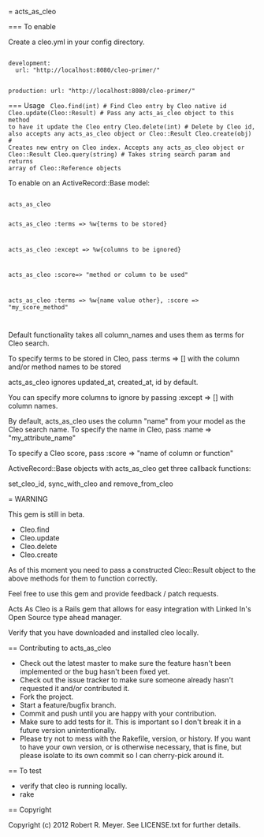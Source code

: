 = acts_as_cleo

=== To enable

Create a cleo.yml in your config directory.

<code>
development:
  url: "http://localhost:8080/cleo-primer/"

production:
  url: "http://localhost:8080/cleo-primer/"
</code>

=== Usage
<code>
Cleo.find(int)              # Find Cleo entry by Cleo native id
Cleo.update(Cleo::Result)   # Pass any acts_as_cleo object to this method to have it update the Cleo entry
Cleo.delete(int)            # Delete by Cleo id, also accepts any acts_as_cleo object or Cleo::Result
Cleo.create(obj)            # Creates new entry on Cleo index. Accepts any acts_as_cleo object or Cleo::Result
Cleo.query(string)          # Takes string search param and returns array of Cleo::Reference objects
</code>


To enable on an ActiveRecord::Base model:

<code>
acts_as_cleo

acts_as_cleo :terms => %w{terms to be stored}

acts_as_cleo :except => %w{columns to be ignored}

acts_as_cleo :score=> "method or column to be used"

acts_as_cleo :terms => %w{name value other}, :score => "my_score_method"

</code>

Default functionality takes all column_names and uses them as terms for Cleo search.

To specify terms to be stored in Cleo, pass :terms => [] with the column and/or method names to be stored

acts_as_cleo ignores updated_at, created_at, id by default.

You can specify more columns to ignore by passing :except => [] with column names.

By default, acts_as_cleo uses the column "name" from your model as the Cleo search name. To specify the name in Cleo, pass :name => "my_attribute_name"

To specify a Cleo score, pass :score => "name of column or function"

ActiveRecord::Base objects with acts_as_cleo get three callback functions:

set_cleo_id, sync_with_cleo and remove_from_cleo

= WARNING

This gem is still in beta. 

* Cleo.find
* Cleo.update
* Cleo.delete
* Cleo.create

As of this moment you need to pass a constructed Cleo::Result object to the above methods for them to function correctly.

Feel free to use this gem and provide feedback / patch requests.

Acts As Cleo is a Rails gem that allows for easy integration with Linked In's Open Source type ahead manager.

Verify that you have downloaded and installed cleo locally.

== Contributing to acts_as_cleo

* Check out the latest master to make sure the feature hasn't been implemented or the bug hasn't been fixed yet.
* Check out the issue tracker to make sure someone already hasn't requested it and/or contributed it.
* Fork the project.
* Start a feature/bugfix branch.
* Commit and push until you are happy with your contribution.
* Make sure to add tests for it. This is important so I don't break it in a future version unintentionally.
* Please try not to mess with the Rakefile, version, or history. If you want to have your own version, or is otherwise necessary, that is fine, but please isolate to its own commit so I can cherry-pick around it.

== To test
* verify that cleo is running locally.
* rake

== Copyright

Copyright (c) 2012 Robert R. Meyer. See LICENSE.txt for
further details.
